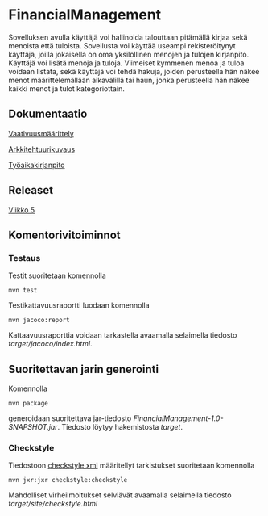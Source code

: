 # FinancialManagement

Sovelluksen avulla käyttäjä voi hallinoida talouttaan pitämällä kirjaa sekä menoista että tuloista. Sovellusta voi käyttää useampi rekisteröitynyt käyttäjä, joilla jokaisella on oma yksilöllinen menojen ja tulojen kirjanpito. Käyttäjä voi lisätä menoja ja tuloja. Viimeiset kymmenen menoa ja tuloa voidaan listata, sekä käyttäjä voi tehdä hakuja, joiden perusteella hän näkee menot määrittelemällään aikavälillä tai haun, jonka perusteella hän näkee kaikki menot ja tulot kategoriottain. 


## Dokumentaatio

[Vaativuusmäärittely](/dokumentointi/vaativuusmaarittely.md)

[Arkkitehtuurikuvaus](/dokumentointi/arkkitehtuuri.md)

[Työaikakirjanpito](/dokumentointi/tuntikirjanpito.md)

## Releaset

[Viikko 5](https://github.com/outisa/ot-harjoitustyo/releases)

## Komentorivitoiminnot

### Testaus

Testit suoritetaan komennolla

`mvn test`

Testikattavuusraportti luodaan komennolla

`mvn jacoco:report`

Kattaavuusraporttia voidaan tarkastella avaamalla selaimella tiedosto _target/jacoco/index.html_.

## Suoritettavan jarin generointi

Komennolla

`mvn package`

generoidaan suoritettava jar-tiedosto _FinancialManagement-1.0-SNAPSHOT.jar_. Tiedosto löytyy hakemistosta _target_.

### Checkstyle

Tiedostoon [checkstyle.xml](https://github.com/outisa/ot-harjoitustyo/blob/master/Taloudenhallinta/checkstyle.xml) määritellyt tarkistukset suoritetaan komennolla

`mvn jxr:jxr checkstyle:checkstyle`

Mahdolliset virheilmoitukset selviävät avaamalla selaimella tiedosto _target/site/checkstyle.html_
